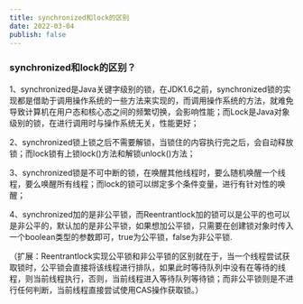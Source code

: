 ```yaml
---
title: synchronized和lock的区别
date: 2022-03-04
publish: false
---
```


### synchronized和lock的区别？

1、synchronized是Java关键字级别的锁，在JDK1.6之前，synchronized锁的实现都是借助于调用操作系统的一些方法来实现的，而调用操作系统的方法，就难免导致计算机在用户态和核心态之间的频繁切换，会影响性能；而Lock是Java对象级别的锁，在进行调用时与操作系统无关，性能更好；

2、synchronized锁上锁之后不需要解锁，当锁住的内容执行完之后，会自动释放锁；而lock锁有上锁lock()方法和解锁unlock()方法；

3、synchronized锁是不可中断的锁，在唤醒其他线程时，要么随机唤醒一个线程，要么唤醒所有线程；而lock的锁可以绑定多个条件变量，进行有针对性的唤醒；

4、synchronized加的是非公平锁，而Reentrantlock加的锁可以是公平的也可以是非公平的，默认加的是非公平锁，如果想加公平锁，只需要在创建锁对象时传入一个boolean类型的参数即可，true为公平锁，false为非公平锁.

（扩展：Reentrantlock实现公平锁和非公平锁的区别就在于，当一个线程尝试获取锁时，公平锁会直接将该线程进行排队，如果此时等待队列中没有在等待的线程，则当前线程执行，否则，当前线程进入等待队列等待锁；而非公平锁则是不进行任何判断，当前线程直接尝试使用CAS操作获取锁。）
